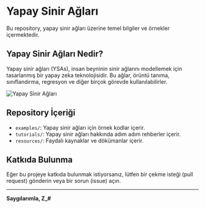 # Yapay Sinir Ağları

Bu repository, yapay sinir ağları üzerine temel bilgiler ve örnekler içermektedir.

## Yapay Sinir Ağları Nedir?

Yapay sinir ağları (YSAs), insan beyninin sinir ağlarını modellemek için tasarlanmış bir yapay zeka teknolojisidir. Bu ağlar, örüntü tanıma, sınıflandırma, regresyon ve diğer birçok görevde kullanılabilirler.

![Yapay Sinir Ağları](neural_network_image.png)

## Repository İçeriği

- `examples/`: Yapay sinir ağları için örnek kodlar içerir.
- `tutorials/`: Yapay sinir ağları hakkında adım adım rehberler içerir.
- `resources/`: Faydalı kaynaklar ve dökümanlar içerir.

## Katkıda Bulunma

Eğer bu projeye katkıda bulunmak istiyorsanız, lütfen bir çekme isteği (pull request) gönderin veya bir sorun (issue) açın.

---

**Saygılarımla, Z_#**
